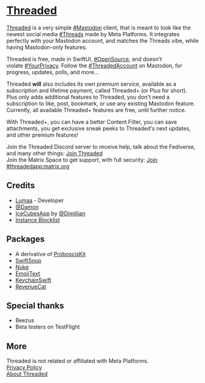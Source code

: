 # [Threaded](https://apps.lumaa.fr/app/threaded)

[Threaded](https://apps.lumaa.fr/app/threaded) is a very simple [#Mastodon](https://joinmastodon.org) client, that is meant to look like the newest social media [#Threads](https://threads.net/) made by Meta Platforms. It integrates perfectly with your Mastodon account, and matches the Threads vibe, while having Mastodon-only features.

Threaded is free, made in SwiftUI, [#OpenSource](https://github.com/lumaa-dev/ThreadedApp), and doesn't violate [#YourPrivacy](https://apps.lumaa.fr/legal/privacy?app=threaded). Follow the [#ThreadedAccount](https://mastodon.online/@Threaded) on Mastodon, for progress, updates, polls, and more...

Threaded **will** also includes its own premium service, available as a subscription and lifetime payment, called Threaded+ (or Plus for short). Plus only adds additional features to Threaded, you don't need a subscription to like, post, bookmark, or use any existing Mastodon feature. Currently, all available Threaded+ features are free, until further notice.

With Threaded+, you can have a better Content Filter, you can save attachments, you get exclusive sneak peeks to Threaded's next updates, and other premium features! 

Join the Threaded Discord server to receive help, talk about the Fediverse, and many other things: [Join Threaded](https://discord.gg/MaHcRbkX46)\
Join the Matrix Space to get support, with full security: [Join #threadedapp:matrix.org](https://matrix.to/#/#threadedapp:matrix.org)

## Credits
- [Lumaa](https://lumaa.fr/) - Developer
- [@Damon](https://social.wedistribute.org/@damon)
- [IceCubesApp](https://github.com/dimillian/IceCubesApp) by [@Dimillian](https://github.com/dimillian)
- [Instance Blocklist](https://codeberg.org/oliphant/blocklists/raw/branch/main/blocklists/_unified_tier0_blocklist.csv)

## Packages
- A derivative of [ProboscisKit](https://github.com/lumaa-dev/ProboscisKit)
- [SwiftSoup](https://github.com/scinfu/SwiftSoup)
- [Nuke](https://github.com/kean/Nuke)
- [EmojiText](https://github.com/divadretlaw/EmojiText)
- [KeychainSwift](https://github.com/evgenyneu/keychain-swift)
- [RevenueCat](https://www.revenuecat.com/)

## Special thanks
- Beezus
- Beta testers on TestFlight

## More
Threaded is not related or affiliated with Meta Platforms.\
[Privacy Policy](https://apps.lumaa.fr/legal/privacy?app=threaded&utm_source=ThreadedGit)\
[About Threaded](https://apps.lumaa.fr/app/threaded)

